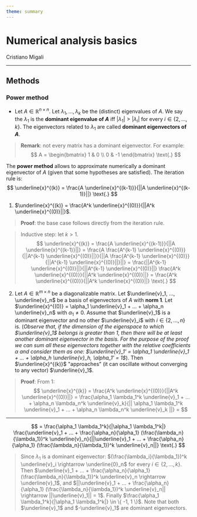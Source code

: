 ```yaml
---
theme: summary
---
```

# Numerical analysis basics

<div class="author">

Cristiano Migali

</div>

---

## Methods

### Power method

- Let $A \in \mathbb{R}^{n \times n}$. Let $\lambda_1, ..., \lambda_k$ be the (distinct) eigenvalues of $A$. We say the $\lambda_1$ is the **dominant eigenvalue of $A$** iff $|\lambda_1| > |\lambda_i|$ for every $i \in \{ 2, ..., k \}$.
The eigenvectors related to $\lambda_1$ are called **dominant eigenvectors of $A$**.

> **Remark**: not every matrix has a dominant eigenvector. For example:
$$
A = \begin{bmatrix}
1 & 0 \\
0 & -1
\end{bmatrix} \text{.}
$$

The **power method** allows to approximate numerically a dominant eigenvector of $A$ (given that some hypotheses are satisfied). The iteration rule is:
$$
\underline{x}^{(k)} = \frac{A \underline{x}^{(k-1)}}{||A \underline{x}^{(k-1)}||} \text{.}
$$

1. $\underline{x}^{(k)} = \frac{A^k \underline{x}^{(0)}}{||A^k \underline{x}^{(0)}||}$.

> **Proof**: the base case follows directly from the iteration rule.

> Inductive step: let $k > 1$.
$$
\underline{x}^{(k)} = \frac{A \underline{x}^{(k-1)}}{||A \underline{x}^{(k-1)}||} = \frac{A \frac{A^{k-1} \underline{x}^{(0)}}{||A^{k-1} \underline{x}^{(0)}||}}{||A \frac{A^{k-1} \underline{x}^{(0)}}{||A^{k-1} \underline{x}^{(0)}||}||} = \frac{||A^{k-1} \underline{x}^{(0)}||}{||A^{k-1} \underline{x}^{(0)}||} \frac{A^k \underline{x}^{(0)}}{||A^k \underline{x}^{(0)}||} = \frac{A^k \underline{x}^{(0)}}{||A^k \underline{x}^{(0)}||} \text{.}
$$

2. Let $A \in \mathbb{R}^{m \times n}$ be a diagonalizable matrix. Let $\underline{v}_1, ..., \underline{v}_n$ be a basis of eigenvectors of $A$ with **norm 1**. Let $\underline{x}^{(0)} = \alpha_1 \underline{v}_1 + ... + \alpha_n \underline{v}_n$ with $\alpha_1 \neq 0$. Assume that $\underline{v}_1$ is a dominant eigenvector and no other $\underline{v}_i$ with $i \in \{ 2, ..., n \}$ is. (_Observe that, if the dimension of the eigenspace to which $\underline{v}_1$ belongs is greater than 1, then there will be at least another dominant eigenvector in the basis. For the purpose of the proof we can sum all these eigenvectors together with the relative coefficients $\alpha$ and consider them as one: $\underline{v}_1' = \alpha_1 \underline{v}_1 + ... + \alpha_h \underline{v}_h, \alpha_1' = 1$_).
Then $\underline{x}^{(k)}$ "approaches" (it can oscillate without converging to any vector) $\underline{v}_1$.

> **Proof**: From 1:
$$
\underline{x}^{(k)} = \frac{A^k \underline{x}^{(0)}}{||A^k \underline{x}^{(0)}||} = \frac{\alpha_1 \lambda_1^k \underline{v}_1 + ... + \alpha_n \lambda_n^k \underline{v}_k}{|| \alpha_1 \lambda_1^k \underline{v}_1 + ... + \alpha_n \lambda_n^k \underline{v}_k ||} =
$$

---

$$
= \frac{\alpha_1 \lambda_1^k}{|\alpha_1 \lambda_1^k|} \frac{\underline{v}_1 + ... + \frac{\alpha_n}{\alpha_1} (\frac{\lambda_n}{\lambda_1})^k \underline{v}_n}{||\underline{v}_1 + ... + \frac{\alpha_n}{\alpha_1} (\frac{\lambda_n}{\lambda_1})^k \underline{v}_n||} \text{.}
$$

> Since $\lambda_1$ is a dominant eigenvector: $(\frac{\lambda_i}{\lambda_1})^k \underline{v}_i \rightarrow \underline{0}_n$ for every $i \in \{ 2, ..., k \}$.
Then $\underline{v}_1 + ... + \frac{\alpha_n}{\alpha_1} (\frac{\lambda_n}{\lambda_1})^k \underline{v}_n \rightarrow \underline{v}_1$, and $||\underline{v}_1 + ... + \frac{\alpha_n}{\alpha_1} (\frac{\lambda_n}{\lambda_1})^k \underline{v}_n|| \rightarrow ||\underline{v}_1|| = 1$.
Finally $\frac{\alpha_1 \lambda_1^k}{|\alpha_1 \lambda_1^k|} \in \{ -1, 1 \}$. Note that both $\underline{v}_1$ and $-\underline{v}_1$ are dominant eigenvectors.

